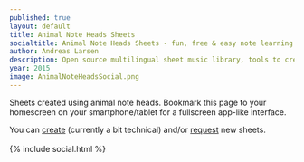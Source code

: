 ```yaml
---
published: true
layout: default
title: Animal Note Heads Sheets
socialtitle: Animal Note Heads Sheets - fun, free & easy note learning
author: Andreas Larsen
description: Open source multilingual sheet music library, tools to create your own sheet music, iOS app and much more - all free.
year: 2015
image: AnimalNoteHeadsSocial.png
---
```

Sheets created using animal note heads. Bookmark this page to your homescreen on your smartphone/tablet for a fullscreen app-like interface.

You can [create](https://github.com/andreaslarsen/animalnoteheads/tree/Lilypond) (currently a bit technical) and/or [request](http://www.reddit.com/r/AnimalNoteHeads/) new sheets.<br><br>
{% include social.html %}
